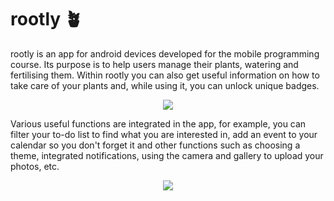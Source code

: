 # rootly 🪴
rootly is an app for android devices developed for the mobile programming course. Its purpose is to help users manage their plants, watering and fertilising them. Within rootly you can also get useful information on how to take care of your plants and, while using it, you can unlock unique badges.

<div align="center"><img src="https://github.com/mircoterenzi/MOB24-Rootly/blob/main/doc/mockup-1.png"></div>

Various useful functions are integrated in the app, for example, you can filter your to-do list to find what you are interested in, add an event to your calendar so you don't forget it and other functions such as choosing a theme, integrated notifications, using the camera and gallery to upload your photos, etc.

<div align="center"><img src="https://github.com/mircoterenzi/MOB24-Rootly/blob/main/doc/mockup-2.png"></div>
